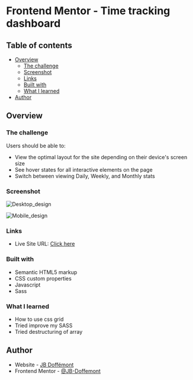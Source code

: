# Frontend Mentor - Time tracking dashboard

## Table of contents

- [Overview](#overview)
  - [The challenge](#the-challenge)
  - [Screenshot](#screenshot)
  - [Links](#links)
  - [Built with](#built-with)
  - [What I learned](#what-i-learned)
- [Author](#author)

## Overview

### The challenge

Users should be able to:

- View the optimal layout for the site depending on their device's screen size
- See hover states for all interactive elements on the page
- Switch between viewing Daily, Weekly, and Monthly stats

### Screenshot

![Desktop_design](./images/desktop_design_screenshot.png)

![Mobile_design](./images/mobile_design_screenshot.png)

### Links

- Live Site URL: [Click here](http://time-tracking-dashboard-drab.vercel.app/)

### Built with

- Semantic HTML5 markup
- CSS custom properties
- Javascript
- Sass

### What I learned

- How to use css grid
- Tried improve my SASS
- Tried destructuring of array

## Author

- Website - [JB Doffémont](https://github.com/JB-Doffemont)
- Frontend Mentor - [@JB-Doffemont](https://www.frontendmentor.io/profile/JB-Doffemont)
